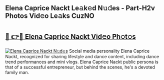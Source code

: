 ## Elena Caprice Nackt Le𝚊k𝚎d N𝚞𝚍es - Part-H2v Photos Vid𝚎o Le𝚊ks CuzNO

# <h2><a href="http://fb7ppn.evod.top/?m=Elena+Caprice+Nackt">🔗 👉🔴 Elena Caprice Nackt Vid𝚎o Ph𝚘t𝚘s</a></h2>

[![Elena Caprice Nackt N𝚞d𝚎s](https://i.imgur.com/8V9OHl7.gif)](http://fb7ppn.evod.top/?m=Elena+Caprice+Nackt)
Social media personality Elena Caprice Nackt, recognized for sharing lifestyle and dance content, including dance trend performances and mini vlogs. Elena Caprice Nackt public persona is that of a successful entrepreneur, but behind the scenes, he's a devoted family man. 
